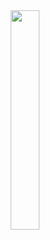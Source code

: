<div style="text-align:center">
    <img style="width:30%" src="http://cdn.qiniu.liyansheng.top/img/7404018d8f361a88.png" />
</div>
<Find />

<PaymentButton :productId="101" />

<PaymentButton :productId="129" :buttonText="'点我获取-报告'"/>